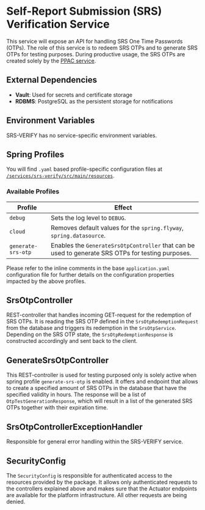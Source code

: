 # Self-Report Submission (SRS) Verification Service

This service will expose an API for handling SRS One Time Passwords (OTPs). The role of this service is
to redeem SRS OTPs and to generate SRS OTPs for testing purposes. During productive usage, the SRS OTPs are
created solely by the [PPAC service](PPAC.md).

## External Dependencies

- **Vault**: Used for secrets and certificate storage
- **RDBMS**: PostgreSQL as the persistent storage for notifications

## Environment Variables

SRS-VERIFY has no service-specific environment variables.

## Spring Profiles

You will find `.yaml` based profile-specific configuration files
at [`/services/srs-verify/src/main/resources`](/services/srs-verify/src/main/resources).

### Available Profiles

Profile              | Effect
---------------------|-------------
`debug`             | Sets the log level to `DEBUG`.
`cloud`             | Removes default values for the `spring.flyway`, `spring.datasource`.
`generate-srs-otp` | Enables the `GenerateSrsOtpController` that can be used to generate SRS OTPs for testing purposes.

Please refer to the inline comments in the base `application.yaml` configuration file for further
details on the configuration properties impacted by the above profiles.

## SrsOtpController

REST-controller that handles incoming GET-request for the redemption of SRS OTPs. It is reading the SRS OTP
defined in the `SrsOtpRedemptionRequest` from the database and triggers its redemption in the
`SrsOtpService`. Depending on the SRS OTP state, the `SrsOtpRedemptionResponse` is constructed accordingly and
sent back to the client.

## GenerateSrsOtpController

This REST-controller is used for testing purposed only is solely active when spring
profile `generate-srs-otp` is enabled. It offers and endpoint that allows to create a specified amount
of SRS OTPs in the database that have the specified validity in hours. The response will be a list
of `OtpTestGenerationResponse`, which will result in a list of the generated SRS OTPs together with
their expiration time.

## SrsOtpControllerExceptionHandler

Responsible for general error handling within the SRS-VERIFY service.

## SecurityConfig

The `SecurityConfig` is responsible for authenticated access to the resources provided by the
package. It allows only authenticated requests to the controllers explained above and makes sure
that the Actuator endpoints are available for the platform infrastructure. All other requests are
being denied.
